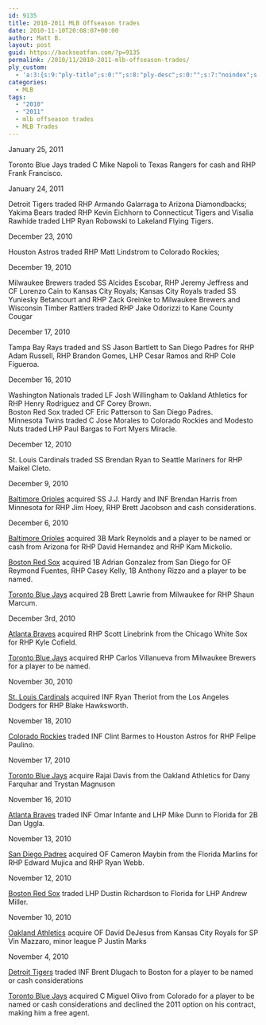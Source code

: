 ```yaml
---
id: 9135
title: 2010-2011 MLB Offseason trades
date: 2010-11-10T20:08:07+00:00
author: Matt B.
layout: post
guid: https://backseatfan.com/?p=9135
permalink: /2010/11/2010-2011-mlb-offseason-trades/
ply_custom:
  - 'a:3:{s:9:"ply-title";s:0:"";s:8:"ply-desc";s:0:"";s:7:"noindex";s:0:"";}'
categories:
  - MLB
tags:
  - "2010"
  - "2011"
  - mlb offseason trades
  - MLB Trades
---
```


<div class="entry">
  <p>
    January 25, 2011
  </p>

  <p>
    Toronto Blue Jays traded C Mike Napoli to Texas Rangers for cash and RHP Frank Francisco.
  </p>

  <p>
    January 24, 2011
  </p>

  <p>
    Detroit Tigers traded RHP Armando Galarraga to Arizona Diamondbacks; Yakima Bears traded RHP Kevin Eichhorn to Connecticut Tigers and Visalia Rawhide traded LHP Ryan Robowski to Lakeland Flying Tigers.
  </p>

  <p>
    December 23, 2010
  </p>

  <p>
    Houston Astros traded RHP Matt Lindstrom to Colorado Rockies;
  </p>

  <p>
    December 19, 2010
  </p>

  <p>
    Milwaukee Brewers traded SS Alcides Escobar, RHP Jeremy Jeffress and CF Lorenzo Cain to Kansas City Royals; Kansas City Royals traded SS Yuniesky Betancourt and RHP Zack Greinke to Milwaukee Brewers and Wisconsin Timber Rattlers traded RHP Jake Odorizzi to Kane County Cougar
  </p>

  <p>
    December 17, 2010
  </p>

  <p>
    Tampa Bay Rays traded and SS Jason Bartlett to San Diego Padres for RHP Adam Russell, RHP Brandon Gomes, LHP Cesar Ramos and RHP Cole Figueroa.
  </p>

  <p>
    December 16, 2010
  </p>

  <div id="_mcePaste">
    Washington Nationals traded LF Josh Willingham to Oakland Athletics for RHP Henry Rodriguez and CF Corey Brown.
  </div>

  <div id="_mcePaste">
    Boston Red Sox traded CF Eric Patterson to San Diego Padres.
  </div>

  <div id="_mcePaste">
    Minnesota Twins traded C Jose Morales to Colorado Rockies and Modesto Nuts traded LHP Paul Bargas to Fort Myers Miracle.
  </div>

  <p>
    December 12, 2010
  </p>

  <p>
    St. Louis Cardinals traded SS Brendan Ryan to Seattle Mariners for RHP Maikel Cleto.
  </p>

  <p>
    December 9, 2010
  </p>

  <p>
    <a href="http://mlb.fanhouse.com/2010/12/09/orioles-to-trade-for-j-j-hardy-brendan-harris-re-sign-koji-ue/">Baltimore Orioles</a> acquired SS J.J. Hardy and INF Brendan Harris from Minnesota for RHP Jim Hoey, RHP Brett Jacobson and cash considerations.
  </p>

  <p>
    December 6, 2010
  </p>

  <p>
    <a href="https://www.fangraphs.com/blogs/index.php/mark-reynolds-trade-baltimores-end/">Baltimore Orioles</a> acquired 3B Mark Reynolds and a player to be named or cash from Arizona for RHP David Hernandez and RHP Kam Mickolio.
  </p>

  <p>
    <a href="https://www.sbnation.com/mlb/2010/12/5/1857603/shaun-marcum-trade-brewers-blue-jays-prospects">Boston Red Sox</a> acquired 1B Adrian Gonzalez from San Diego for OF Reymond Fuentes, RHP Casey Kelly, 1B Anthony Rizzo and a player to be named.
  </p>

  <p>
    <a href="https://www.sbnation.com/mlb/2010/12/5/1857603/shaun-marcum-trade-brewers-blue-jays-prospects">Toronto Blue Jays</a> acquired 2B Brett Lawrie from Milwaukee for RHP Shaun Marcum.
  </p>

  <p>
    December 3rd, 2010
  </p>

  <p>
    <a href="http://chicago.cbslocal.com/2010/12/03/white-sox-trade-scott-linebrink/">Atlanta Braves</a> acquired RHP Scott Linebrink from the Chicago White Sox for RHP Kyle Cofield.
  </p>

  <p>
    <a href="https://www.bluebirdbanter.com/2010/12/3/1853425/jays-trade-for-carlos-villanueva">Toronto Blue Jays</a> acquired RHP Carlos Villanueva from Milwaukee Brewers for a player to be named.
  </p>

  <p>
    November 30, 2010
  </p>

  <p>
    <a href="http://articles.latimes.com/2010/nov/30/sports/la-sp-newswire-20101201">St. Louis Cardinals</a> acquired INF Ryan Theriot from the Los Angeles Dodgers for RHP Blake Hawksworth.
  </p>

  <p>
    November 18, 2010
  </p>

  <p>
    <a href="http://sports.espn.go.com/mlb/news/story?id=5821482">Colorado Rockies</a> traded INF Clint Barmes to Houston Astros for RHP Felipe Paulino.
  </p>

  <p>
    November 17, 2010
  </p>

  <p>
    <a href="https://www.mlbtraderumors.com/2010/11/blue-jays-acquire-rajai-davis.html">Toronto Blue Jays</a> acquire Rajai Davis from the Oakland Athletics for Dany Farquhar and Trystan Magnuson
  </p>

  <p>
    November 16, 2010
  </p>

  <p>
    <a href="https://backseatfan.com/2010/11/atlanta-braves-trade-for-2b-dan-uggla/">Atlanta Braves</a> traded INF Omar Infante and LHP Mike Dunn to Florida for 2B Dan Uggla.
  </p>

  <p>
    November 13, 2010
  </p>

  <p>
    <a href="http://mlb.fanhouse.com/2010/11/13/cameron-maybin-trade-analysis/">San Diego Padres</a> acquired OF Cameron Maybin from the Florida Marlins for RHP Edward Mujica and RHP Ryan Webb.
  </p>

  <p>
    November 12, 2010
  </p>

  <p>
    <a href="https://www.mlbtraderumors.com/andrew_miller/">Boston Red Sox</a> traded LHP Dustin Richardson to Florida for LHP Andrew Miller.
  </p>

  <p>
    November 10, 2010
  </p>

  <p>
    <a href="http://content.usatoday.com/communities/dailypitch/post/2010/11/as-acquire-outfielder-david-dejesus-trade-pitcher-vin-mazzaro-to-royals/1">Oakland Athletics</a> acquire OF David DeJesus from Kansas City Royals for SP Vin Mazzaro, minor league P Justin Marks
  </p>

  <p>
    November 4, 2010
  </p>

  <p>
    <a href="https://www.usatoday.com/sports/baseball/al/2010-11-04-4224295069_x.htm">Detroit Tigers</a> traded INF Brent Dlugach to Boston for a player to be named or cash considerations
  </p>

  <p>
    <a href="http://bleacherreport.com/articles/509929-colorado-rockies-trade-miguel-olivo">Toronto Blue Jays</a> acquired C Miguel Olivo from Colorado for a player to be named or cash considerations and declined the 2011 option on his contract, making him a free agent.
  </p>
</div>
